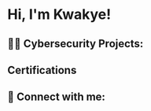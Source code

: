 <h1>Hi, I'm Kwakye!</h1>

<h2>👨‍💻 Cybersecurity Projects:</h2>



<h2>Certifications </h2>



<h2> 🤳 Connect with me:</h2>



<!--
**kwakye03/kwakye03** is a ✨ _special_ ✨ repository because its `README.md` (this file) appears on your GitHub profile.

Here are some ideas to get you started:

- 🔭 I’m currently working on ...
- 🌱 I’m currently learning ...
- 👯 I’m looking to collaborate on ...
- 🤔 I’m looking for help with ...
- 💬 Ask me about ...
- 📫 How to reach me: ...
- 😄 Pronouns: ...
- ⚡ Fun fact: ...
-->
